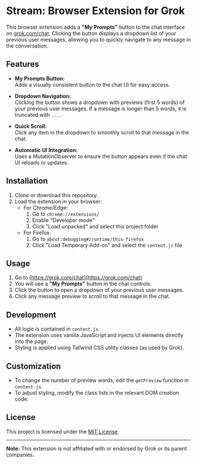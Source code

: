 # Stream: Browser Extension for Grok

This browser extension adds a **"My Prompts"** button to the chat interface on [grok.com/chat](https://grok.com/chat). Clicking the button displays a dropdown list of your previous user messages, allowing you to quickly navigate to any message in the conversation.

## Features

- **My Prompts Button:**  
  Adds a visually consistent button to the chat UI for easy access.

- **Dropdown Navigation:**  
  Clicking the button shows a dropdown with previews (first 5 words) of your previous user messages. If a message is longer than 5 words, it is truncated with `...`.

- **Quick Scroll:**  
  Click any item in the dropdown to smoothly scroll to that message in the chat.

- **Automatic UI Integration:**  
  Uses a MutationObserver to ensure the button appears even if the chat UI reloads or updates.

## Installation

1. Clone or download this repository.
2. Load the extension in your browser:
   - For Chrome/Edge:
     1. Go to `chrome://extensions/`
     2. Enable "Developer mode"
     3. Click "Load unpacked" and select this project folder
   - For Firefox:
     1. Go to `about:debugging#/runtime/this-firefox`
     2. Click "Load Temporary Add-on" and select the `content.js` file

## Usage

1. Go to [https://grok.com/chat](https://grok.com/chat)
2. You will see a **"My Prompts"** button in the chat controls.
3. Click the button to open a dropdown of your previous user messages.
4. Click any message preview to scroll to that message in the chat.

## Development

- All logic is contained in `content.js`.
- The extension uses vanilla JavaScript and injects UI elements directly into the page.
- Styling is applied using Tailwind CSS utility classes (as used by Grok).

## Customization

- To change the number of preview words, edit the `getPreview` function in `content.js`.
- To adjust styling, modify the class lists in the relevant DOM creation code.

## License

This project is licensed under the [MIT License](./LICENSE.txt).

---

**Note:** This extension is not affiliated with or endorsed by Grok or its parent companies.
